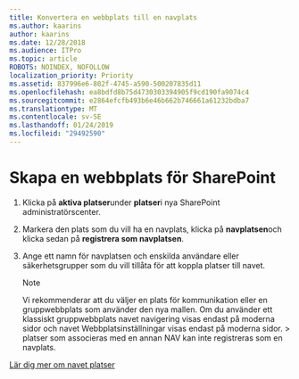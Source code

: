 ```yaml
---
title: Konvertera en webbplats till en navplats
ms.author: kaarins
author: kaarins
ms.date: 12/28/2018
ms.audience: ITPro
ms.topic: article
ROBOTS: NOINDEX, NOFOLLOW
localization_priority: Priority
ms.assetid: 837996e6-802f-4745-a590-500207835d11
ms.openlocfilehash: ea8bdfd8b75d4730303394905f9cd190fa9074c4
ms.sourcegitcommit: e2864efcfb493b6e46b662b746661a61232bdba7
ms.translationtype: MT
ms.contentlocale: sv-SE
ms.lasthandoff: 01/24/2019
ms.locfileid: "29492590"
---
```

# <a name="create-a-sharepoint-hub-site"></a>Skapa en webbplats för SharePoint

1. Klicka på **aktiva platser**under **platser**i nya SharePoint administratörscenter. 
    
2. Markera den plats som du vill ha en navplats, klicka på **navplatsen**och klicka sedan på **registrera som navplatsen**. 
    
3. Ange ett namn för navplatsen och enskilda användare eller säkerhetsgrupper som du vill tillåta för att koppla platser till navet.
    
    > [!NOTE]
    >  Vi rekommenderar att du väljer en plats för kommunikation eller en gruppwebbplats som använder den nya mallen. Om du använder ett klassiskt gruppwebbplats navet navigering visas endast på moderna sidor och navet Webbplatsinställningar visas endast på moderna sidor. > platser som associeras med en annan NAV kan inte registreras som en navplats. 
  
[Lär dig mer om navet platser](https://go.microsoft.com/fwlink/?linkid=869149)
  


